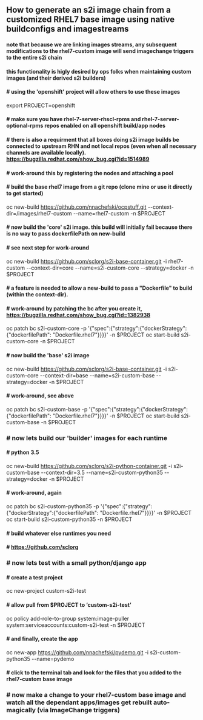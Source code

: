 ## How to generate an s2i image chain from a customized RHEL7 base image using native buildconfigs and imagestreams
#### note that because we are linking images streams, any subsequent modifications to the rhel7-custom image will send imagechange triggers to the entire s2i chain
#### this functionality is higly desired by ops folks when maintaining custom images (and their derived s2i builders)

#### # using the 'openshift' project will allow others to use these images
export PROJECT=openshift

#### # make sure you have rhel-7-server-rhscl-rpms and rhel-7-server-optional-rpms repos enabled on all openshift build/app nodes

#### # there is also a requirment that all boxes doing s2i image builds be connected to upstream RHN and not local repos (even when all necessary channels are available locally).  https://bugzilla.redhat.com/show_bug.cgi?id=1514989
#### # work-around this by registering the nodes and attaching a pool

#### # build the base rhel7 image from a git repo (clone mine or use it directly to get started)
oc new-build https://github.com/nnachefski/ocpstuff.git --context-dir=/images/rhel7-custom --name=rhel7-custom -n $PROJECT

#### # now build the 'core' s2i image.  this build will initially fail because there is no way to pass dockerfilePath on new-build
#### # see next step for work-around
oc new-build https://github.com/sclorg/s2i-base-container.git -i rhel7-custom --context-dir=core --name=s2i-custom-core --strategy=docker -n $PROJECT

#### # a feature is needed to allow a new-build to pass a "Dockerfile" to build (within the context-dir). 
#### # work-around by patching the bc after you create it, https://bugzilla.redhat.com/show_bug.cgi?id=1382938 
oc patch bc s2i-custom-core -p '{"spec":{"strategy":{"dockerStrategy":{"dockerfilePath": "Dockerfile.rhel7"}}}}' -n $PROJECT
oc start-build s2i-custom-core -n $PROJECT

#### # now build the 'base' s2i image
oc new-build https://github.com/sclorg/s2i-base-container.git -i s2i-custom-core --context-dir=base --name=s2i-custom-base --strategy=docker -n $PROJECT

#### # work-around, see above
oc patch bc s2i-custom-base -p '{"spec":{"strategy":{"dockerStrategy":{"dockerfilePath": "Dockerfile.rhel7"}}}}' -n $PROJECT
oc start-build s2i-custom-base -n $PROJECT

### # now lets build our 'builder' images for each runtime

#### # python 3.5
oc new-build https://github.com/sclorg/s2i-python-container.git -i s2i-custom-base --context-dir=3.5 --name=s2i-custom-python35 --strategy=docker -n $PROJECT

#### # work-around, again
oc patch bc s2i-custom-python35 -p '{"spec":{"strategy":{"dockerStrategy":{"dockerfilePath": "Dockerfile.rhel7"}}}}' -n $PROJECT
oc start-build s2i-custom-python35 -n $PROJECT

#### # build whatever else runtimes you need
#### # https://github.com/sclorg

### # now lets test with a small python/django app

#### # create a test project
oc new-project custom-s2i-test

#### # allow pull from $PROJECT to ‘custom-s2i-test’ 
oc policy add-role-to-group system:image-puller system:serviceaccounts:custom-s2i-test -n $PROJECT

#### # and finally, create the app
oc new-app https://github.com/nnachefski/pydemo.git -i s2i-custom-python35 --name=pydemo

#### # click to the terminal tab and look for the files that you added to the rhel7-custom base image
  
### # now make a change to your rhel7-custom base image and watch all the dependant apps/images get rebuilt auto-magically (via ImageChange triggers)

